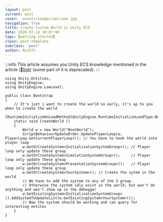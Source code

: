 ```yaml
---
layout: post
current: post
cover:  assets/images/welcome.jpg
navigation: True
title: Create Custom World in Unity ECS
date: 2020-07-14 18:07:00
tags: [Getting started]
class: post-template
subclass: 'post'
author: No3371
---
```

:::info
This article assumes you Unity ECS knowledge mentioned in the article (:door:[link](https://gametorrahod.com/world-system-groups-update-order-and-the-player-loop/)) (some part of it is deprecated).
:::

```CSharp
using Unity.Entities;
using UnityEngine;
using UnityEngine.LowLevel;

public class Bootstrap
{
    // It's just i want to create the world so early, it's up to you when to create the world
    [RuntimeInitializeOnLoadMethod(UnityEngine.RuntimeInitializeLoadType.BeforeSceneLoad)]
    static void CreateWorld ()
    {
        World w = new World("BootWorld");
        ScriptBehaviourUpdateOrder.UpdatePlayerLoop(w, PlayerLoop.GetCurrentPlayerLoop()); // You have to hook the world into player loop
        w.GetOrCreateSystem<InitializationSystemGroup>(); // Player loop only update these group
        w.GetOrCreateSystem<SimulationSystemGroup>();     // Player loop only update these group
        w.GetOrCreateSystem<PresentationSystemGroup>();   // Player loop only update these group
        w.GetOrCreateSystem<YourSystem>(); // Create the sytem in the world
        // We have to add the system to any of the 3 group.
        // Otherwise the system idly exist in the world, but won't do anything and won't show up in the debugger
        w.GetExistingSystem<InitializationSystemGroup>().AddSystemToUpdateList(w.GetExistingSystem<YourSystem>());
        // Now the system should be working and can query for interesting entites
    }
}

```

